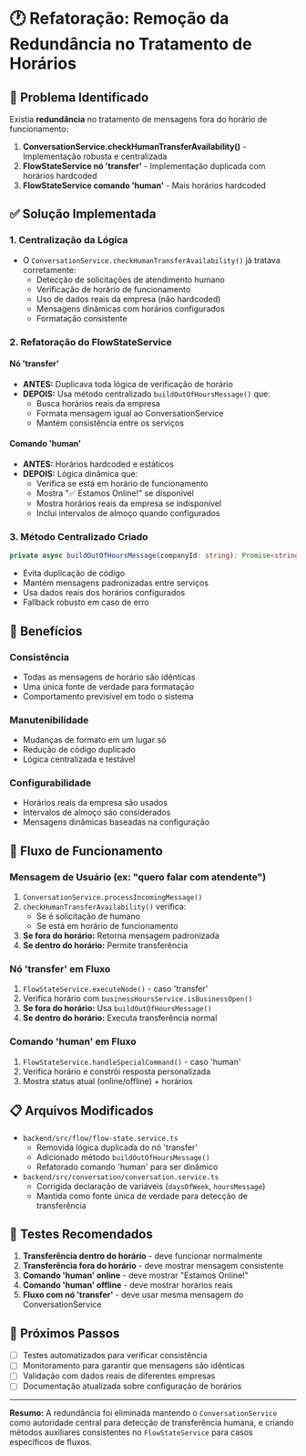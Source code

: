 # 🕐 Refatoração: Remoção da Redundância no Tratamento de Horários

## 📝 Problema Identificado

Existia **redundância** no tratamento de mensagens fora do horário de funcionamento:

1. **ConversationService.checkHumanTransferAvailability()** - Implementação robusta e centralizada
2. **FlowStateService nó 'transfer'** - Implementação duplicada com horários hardcoded
3. **FlowStateService comando 'human'** - Mais horários hardcoded

## ✅ Solução Implementada

### 1. **Centralização da Lógica**

- O `ConversationService.checkHumanTransferAvailability()` já tratava corretamente:
  - Detecção de solicitações de atendimento humano
  - Verificação de horário de funcionamento
  - Uso de dados reais da empresa (não hardcoded)
  - Mensagens dinâmicas com horários configurados
  - Formatação consistente

### 2. **Refatoração do FlowStateService**

#### **Nó 'transfer'**

- **ANTES:** Duplicava toda lógica de verificação de horário
- **DEPOIS:** Usa método centralizado `buildOutOfHoursMessage()` que:
  - Busca horários reais da empresa
  - Formata mensagem igual ao ConversationService
  - Mantém consistência entre os serviços

#### **Comando 'human'**

- **ANTES:** Horários hardcoded e estáticos
- **DEPOIS:** Lógica dinâmica que:
  - Verifica se está em horário de funcionamento
  - Mostra "✅ Estamos Online!" se disponível
  - Mostra horários reais da empresa se indisponível
  - Inclui intervalos de almoço quando configurados

### 3. **Método Centralizado Criado**

```typescript
private async buildOutOfHoursMessage(companyId: string): Promise<string>
```

- Evita duplicação de código
- Mantém mensagens padronizadas entre serviços
- Usa dados reais dos horários configurados
- Fallback robusto em caso de erro

## 🎯 Benefícios

### **Consistência**

- Todas as mensagens de horário são idênticas
- Uma única fonte de verdade para formatação
- Comportamento previsível em todo o sistema

### **Manutenibilidade**

- Mudanças de formato em um lugar só
- Redução de código duplicado
- Lógica centralizada e testável

### **Configurabilidade**

- Horários reais da empresa são usados
- Intervalos de almoço são considerados
- Mensagens dinâmicas baseadas na configuração

## 🔄 Fluxo de Funcionamento

### **Mensagem de Usuário (ex: "quero falar com atendente")**

1. `ConversationService.processIncomingMessage()`
2. `checkHumanTransferAvailability()` verifica:
   - Se é solicitação de humano
   - Se está em horário de funcionamento
3. **Se fora do horário:** Retorna mensagem padronizada
4. **Se dentro do horário:** Permite transferência

### **Nó 'transfer' em Fluxo**

1. `FlowStateService.executeNode()` - caso 'transfer'
2. Verifica horário com `businessHoursService.isBusinessOpen()`
3. **Se fora do horário:** Usa `buildOutOfHoursMessage()`
4. **Se dentro do horário:** Executa transferência normal

### **Comando 'human' em Fluxo**

1. `FlowStateService.handleSpecialCommand()` - caso 'human'
2. Verifica horário e constrói resposta personalizada
3. Mostra status atual (online/offline) + horários

## 📋 Arquivos Modificados

- `backend/src/flow/flow-state.service.ts`
  - Removida lógica duplicada do nó 'transfer'
  - Adicionado método `buildOutOfHoursMessage()`
  - Refatorado comando 'human' para ser dinâmico
- `backend/src/conversation/conversation.service.ts`
  - Corrigida declaração de variáveis (`daysOfWeek`, `hoursMessage`)
  - Mantida como fonte única de verdade para detecção de transferência

## 🧪 Testes Recomendados

1. **Transferência dentro do horário** - deve funcionar normalmente
2. **Transferência fora do horário** - deve mostrar mensagem consistente
3. **Comando 'human' online** - deve mostrar "Estamos Online!"
4. **Comando 'human' offline** - deve mostrar horários reais
5. **Fluxo com nó 'transfer'** - deve usar mesma mensagem do ConversationService

## 🎯 Próximos Passos

- [ ] Testes automatizados para verificar consistência
- [ ] Monitoramento para garantir que mensagens são idênticas
- [ ] Validação com dados reais de diferentes empresas
- [ ] Documentação atualizada sobre configuração de horários

---

**Resumo:** A redundância foi eliminada mantendo o `ConversationService` como autoridade central para detecção de transferência humana, e criando métodos auxiliares consistentes no `FlowStateService` para casos específicos de fluxos.
